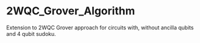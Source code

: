 # 2WQC_Grover_Algorithm
Extension to 2WQC Grover approach for circuits with, without ancilla qubits and 4 qubit sudoku.
